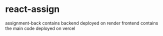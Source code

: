 # react-assign

assignment-back contains backend deployed on render
frontend contains the main code deployed on vercel
